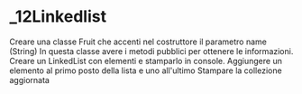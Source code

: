 # _12Linkedlist

Creare una classe Fruit che accenti nel costruttore il parametro name (String)
In questa classe avere i metodi pubblici per ottenere le informazioni.
Creare un LinkedList con elementi e stamparlo in console.
Aggiungere un elemento al primo posto della lista e uno all'ultimo
Stampare la collezione aggiornata
